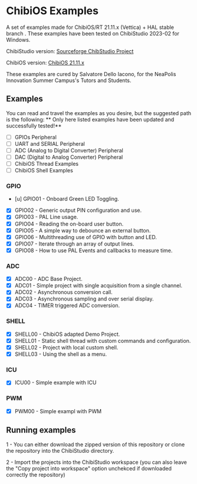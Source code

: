 # ChibiOS Examples
A set of examples made for ChibiOS/RT 21.11.x (Vettica) + HAL stable branch .
These examples have been tested on ChibiStudio 2023-02 for Windows. 

ChibiStudio version: [Sourceforge ChibStudio Project](https://sourceforge.net/projects/chibios/files/ChibiStudio%20Windows/ChibiStudio_Windows_2023-02.7z)

ChibiOS version: [ChibiOS 21.11.x](https://github.com/ChibiOS/ChibiOS/tree/stable_21.11.x)

These examples are cured by Salvatore Dello Iacono, for the NeaPolis Innovation Summer Campus's Tutors and Students.


## Examples
You can read and travel the examples as you desire, but the suggested path is the following:
** Only here listed examples have been updated and successfully tested!**

- [ ] GPIOs Peripheral
- [ ] UART and SERIAL Peripheral
- [ ] ADC (Analog to Digital Converter) Peripheral 
- [ ] DAC (Digital to Analog Converter) Peripheral 
- [ ] ChibiOS Thread Examples 
- [ ] ChibiOS Shell Examples

### GPIO
- [u] GPIO01 - Onboard Green LED Toggling.
- [x] GPIO02 - Generic output PIN configuration and use.
- [x] GPIO03 - PAL Line usage.
- [x] GPIO04 - Reading the on-board user button.
- [x] GPIO05 - A simple way to debounce an external button.
- [x] GPIO06 - Multithreading use of GPIO with button and LED.
- [x] GPIO07 - Iterate through an array of output lines.
- [x] GPIO08 - How to use PAL Events and callbacks to measure time.

### ADC
- [x] ADC00 - ADC Base Project.
- [x] ADC01 - Simple project with single acquisition from a single channel.
- [x] ADC02 - Asynchronous conversion call.
- [x] ADC03 - Asynchronous sampling and over serial display.
- [x] ADC04 - TIMER triggered ADC conversion.

### SHELL
- [x] SHELL00 - ChibiOS adapted Demo Project.
- [x] SHELL01 - Static shell thread with custom commands and configuration.
- [x] SHELL02 - Project with local custom shell.
- [x] SHELL03 - Using the shell as a menu.

### ICU 
- [x] ICU00 - Simple example with ICU

### PWM
- [x] PWM00 - Simple exampl with PWM


## Running examples
1 - You can either download the zipped version of this repository or clone the repository into the ChibiStudio directory.

2 - Import the projects into the ChibiStudio workspace (you can also leave the "Copy project into workspace" option unchekced if downloaded correctly the repository)
